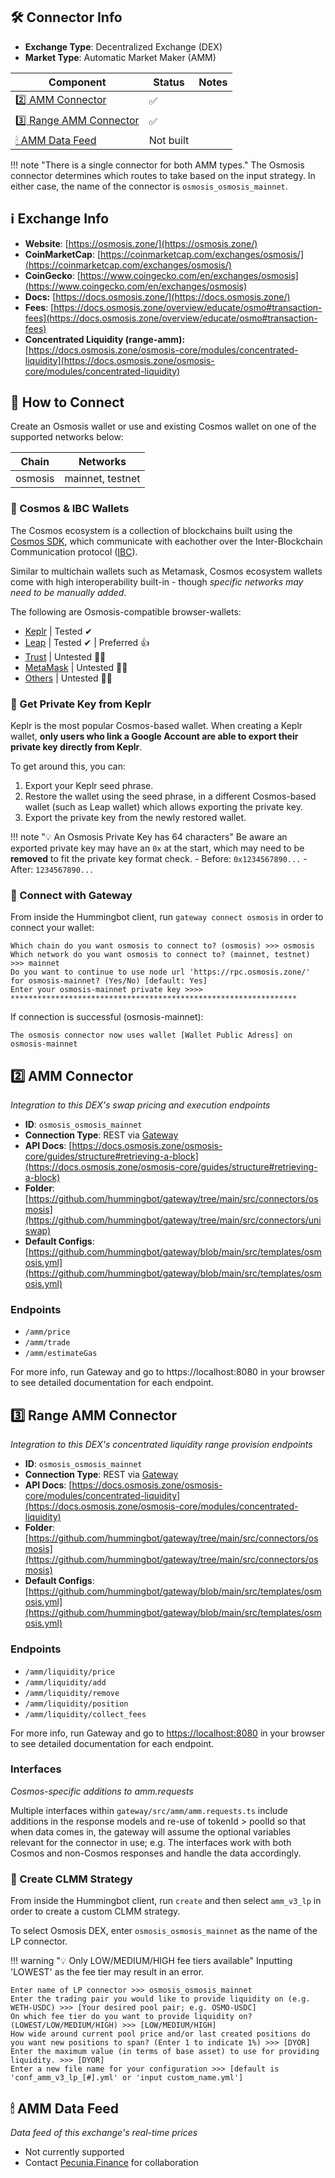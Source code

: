 ## 🛠 Connector Info

- **Exchange Type**: Decentralized Exchange (DEX)
- **Market Type**: Automatic Market Maker (AMM)


| Component                                        | Status    | Notes |
| ------------------------------------------------ | --------- | ----- |
| [2️⃣ AMM Connector](#2-amm-connector)             | ✅        |
| [3️⃣ Range AMM Connector](#3-range-amm-connector) | ✅        |
| [🕯 AMM Data Feed](#amm-data-feed)                | Not built |

!!! note "There is a single connector for both AMM types."
The Osmosis connector determines which routes to take based on the input strategy. In either case, the name of the connector is `osmosis_osmosis_mainnet`.

## ℹ️ Exchange Info

- **Website**: [https://osmosis.zone/](https://osmosis.zone/)
- **CoinMarketCap**: [https://coinmarketcap.com/exchanges/osmosis/](https://coinmarketcap.com/exchanges/osmosis/)
- **CoinGecko**: [https://www.coingecko.com/en/exchanges/osmosis](https://www.coingecko.com/en/exchanges/osmosis)
- **Docs:** [https://docs.osmosis.zone/](https://docs.osmosis.zone/)
- **Fees**: [https://docs.osmosis.zone/overview/educate/osmo#transaction-fees](https://docs.osmosis.zone/overview/educate/osmo#transaction-fees)
- **Concentrated Liquidity (range-amm):** [https://docs.osmosis.zone/osmosis-core/modules/concentrated-liquidity](https://docs.osmosis.zone/osmosis-core/modules/concentrated-liquidity)

## 🔑 How to Connect

Create an Osmosis wallet or use and existing Cosmos wallet on one of the supported networks below:

| Chain   | Networks         |
| ------- | ---------------- |
| osmosis | mainnet, testnet |

### 🌌 Cosmos & IBC Wallets

The Cosmos ecosystem is a collection of blockchains built using the [Cosmos SDK](https://v1.cosmos.network/sdk), which communicate with eachother over the Inter-Blockchain Communication protocol ([IBC](https://cosmos.network/ibc/)).

Similar to multichain wallets such as Metamask, Cosmos ecosystem wallets come with high interoperability built-in - though _specific networks may need to be manually added_.

The following are Osmosis-compatible browser-wallets:

- [Keplr](https://www.keplr.app/) | Tested ✔
- [Leap](https://www.leapwallet.io/) | Tested ✔ | Preferred 👍
- [Trust](https://trustwallet.com/) | Untested 🤷‍♂️
- [MetaMask](https://metamask.io/) | Untested 🤷‍♂️
- [Others](https://www.coincarp.com/currencies/osmosis/wallets/) | Untested 🤷‍♂️

### 🔐 Get Private Key from Keplr

Keplr is the most popular Cosmos-based wallet. When creating a Keplr wallet, **only users who link a Google Account are able to export their private key directly from Keplr**.

To get around this, you can:

1. Export your Keplr seed phrase.
2. Restore the wallet using the seed phrase, in a different Cosmos-based wallet (such as Leap wallet) which allows exporting the private key.
3. Export the private key from the newly restored wallet.

!!! note "💡 An Osmosis Private Key has 64 characters"
    Be aware an exported private key may have an `0x` at the start, which may need to be **removed** to fit the private key format check. - Before: `0x1234567890...` - After: `1234567890...`

### 🔌 Connect with Gateway

From inside the Hummingbot client, run `gateway connect osmosis` in order to connect your wallet:

```
Which chain do you want osmosis to connect to? (osmosis) >>> osmosis
Which network do you want osmosis to connect to? (mainnet, testnet) >>> mainnet
Do you want to continue to use node url 'https://rpc.osmosis.zone/' for osmosis-mainnet? (Yes/No) [default: Yes]
Enter your osmosis-mainnet private key >>>> ****************************************************************
```

If connection is successful (osmosis-mainnet):

```
The osmosis connector now uses wallet [Wallet Public Adress] on osmosis-mainnet
```

## 2️⃣ AMM Connector

_Integration to this DEX's swap pricing and execution endpoints_

- **ID**: `osmosis_osmosis_mainnet`
- **Connection Type**: REST via [Gateway](notion://www.notion.so/gateway)
- **API Docs**: [https://docs.osmosis.zone/osmosis-core/guides/structure#retrieving-a-block](https://docs.osmosis.zone/osmosis-core/guides/structure#retrieving-a-block)
- **Folder**: [https://github.com/hummingbot/gateway/tree/main/src/connectors/osmosis](https://github.com/hummingbot/gateway/tree/main/src/connectors/uniswap)
- **Default Configs**: [https://github.com/hummingbot/gateway/blob/main/src/templates/osmosis.yml](https://github.com/hummingbot/gateway/blob/main/src/templates/osmosis.yml)

### Endpoints

- `/amm/price`
- `/amm/trade`
- `/amm/estimateGas`

For more info, run Gateway and go to https://localhost:8080 in your browser to see detailed documentation for each endpoint.

## 3️⃣ Range AMM Connector

_Integration to this DEX's concentrated liquidity range provision endpoints_

- **ID**: `osmosis_osmosis_mainnet`
- **Connection Type**: REST via [Gateway](notion://www.notion.so/gateway)
- **API Docs**: [https://docs.osmosis.zone/osmosis-core/modules/concentrated-liquidity](https://docs.osmosis.zone/osmosis-core/modules/concentrated-liquidity)
- **Folder**: [https://github.com/hummingbot/gateway/tree/main/src/connectors/osmosis](https://github.com/hummingbot/gateway/tree/main/src/connectors/osmosis)
- **Default Configs**: [https://github.com/hummingbot/gateway/blob/main/src/templates/osmosis.yml](https://github.com/hummingbot/gateway/blob/main/src/templates/osmosis.yml)

### Endpoints

- `/amm/liquidity/price`
- `/amm/liquidity/add`
- `/amm/liquidity/remove`
- `/amm/liquidity/position`
- `/amm/liquidity/collect_fees`

For more info, run Gateway and go to [https://localhost:8080](https://localhost:8080/) in your browser to see detailed documentation for each endpoint.

### Interfaces

_Cosmos-specific additions to amm.requests_

Multiple interfaces within `gateway/src/amm/amm.requests.ts` include additions in the response models and re-use of tokenId > poolId so that when data comes in, the gateway will assume the optional variables relevant for the connector in use; e.g. The interfaces work with both Cosmos and non-Cosmos responses and handle the data accordingly.

### 🧪 Create CLMM Strategy

From inside the Hummingbot client, run `create` and then select `amm_v3_lp` in order to create a custom CLMM strategy.

To select Osmosis DEX, enter `osmosis_osmosis_mainnet` as the name of the LP connector.

!!! warning "💡 Only LOW/MEDIUM/HIGH fee tiers available"
    Inputting 'LOWEST' as the fee tier may result in an error.

```
Enter name of LP connector >>> osmosis_osmosis_mainnet
Enter the trading pair you would like to provide liquidity on (e.g. WETH-USDC) >>> [Your desired pool pair; e.g. OSMO-USDC]
On which fee tier do you want to provide liquidity on? (LOWEST/LOW/MEDIUM/HIGH) >>> [LOW/MEDIUM/HIGH]
How wide around current pool price and/or last created positions do you want new positions to span? (Enter 1 to indicate 1%) >>> [DYOR]
Enter the maximum value (in terms of base asset) to use for providing liquidity. >>> [DYOR]
Enter a new file name for your configuration >>> [default is 'conf_amm_v3_lp_[#].yml' or 'input custom_name.yml']
```

## 🕯 AMM Data Feed

_Data feed of this exchange's real-time prices_

- Not currently supported
- Contact [Pecunia.Finance](https://pecuniafinance.com) for collaboration
